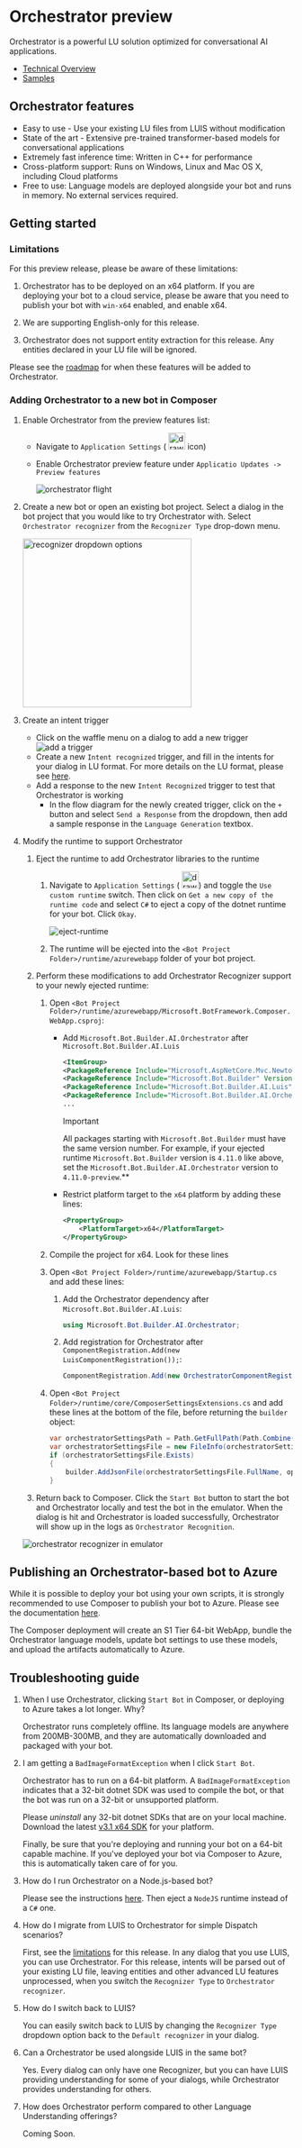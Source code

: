 # Orchestrator preview
Orchestrator is a powerful LU solution optimized for conversational AI applications.

- [Technical Overview](https://github.com/microsoft/botframework-sdk/blob/main/Orchestrator/docs/Overview.md)
- [Samples](https://github.com/microsoft/BotBuilder-Samples/tree/main/experimental/orchestrator)

## Orchestrator features
- Easy to use - Use your existing LU files from LUIS without modification
- State of the art - Extensive pre-trained transformer-based models for conversational applications
- Extremely fast inference time: Written in C++ for performance
- Cross-platform support: Runs on Windows, Linux and Mac OS X, including Cloud platforms
- Free to use: Language models are deployed alongside your bot and runs in memory. No external services required.

## Getting started

### Limitations
For this preview release, please be aware of these limitations:

1. Orchestrator has to be deployed on an x64 platform. If you are deploying your bot to a cloud service, please be aware that you need to publish your bot with `win-x64` enabled, and enable x64.

1. We are supporting English-only for this release.

1. Orchestrator does not support entity extraction for this release. Any entities declared in your LU file will be ignored.

Please see the [roadmap](https://github.com/microsoft/botframework-sdk/blob/main/Orchestrator/docs/Overview.md#Roadmap) for when these features will be added to Orchestrator.


### Adding Orchestrator to a new bot in Composer
1. Enable Orchestrator from the preview features list:
    - Navigate to `Application Settings` (
    <img src="orchestrator-assets/application-settings.png" alt="drawing" width="30"/> icon)
    - Enable Orchestrator preview feature under `Applicatio Updates -> Preview features`

      ![orchestrator flight](orchestrator-assets/preview-flag-orchestrator.png)

1. Create a new bot or open an existing bot project. Select a dialog in the bot project that you would like to try Orchestrator with. Select `Orchestrator recognizer` from the `Recognizer Type` drop-down menu.

   <img src="orchestrator-assets/orchestrator-recognizer-dropdown.png" alt="recognizer dropdown options" width="300">

1. Create an intent trigger
    - Click on the waffle menu on a dialog to add a new trigger
    ![add a trigger](orchestrator-assets/add-trigger.png)
    - Create a new `Intent recognized` trigger, and fill in the intents for your dialog in LU format. For more details on the LU format, please see [here](https://docs.microsoft.com/en-us/azure/bot-service/file-format/bot-builder-lu-file-format?view=azure-bot-service-4.0).
    - Add a response to the new `Intent Recognized` trigger to test that Orchestrator is working
        - In the flow diagram for the newly created trigger, click on the `+` button and select `Send a Response` from the dropdown, then add a sample response in the `Language Generation` textbox.

1. Modify the runtime to support Orchestrator
    1. Eject the runtime to add Orchestrator libraries to the runtime
        1. Navigate to `Application Settings` (
            <img src="orchestrator-assets/application-settings.png" alt="drawing" width="30"/>) and toggle the `Use custom runtime` switch. Then click on `Get a new copy of the runtime code` and select `C#` to eject a copy of the dotnet runtime for your bot. Click `Okay`.

            ![eject-runtime](orchestrator-assets/eject-runtime.png)
        1. The runtime will be ejected into the `<Bot Project Folder>/runtime/azurewebapp` folder of your bot project.

    1. Perform these modifications to add Orchestrator Recognizer support to your newly ejected runtime:
        1. Open `<Bot Project Folder>/runtime/azurewebapp/Microsoft.BotFramework.Composer.WebApp.csproj`:

            - Add `Microsoft.Bot.Builder.AI.Orchestrator` after `Microsoft.Bot.Builder.AI.Luis`
                ```xml
                <ItemGroup>
                <PackageReference Include="Microsoft.AspNetCore.Mvc.NewtonsoftJson" Version="3.1.2" />
                <PackageReference Include="Microsoft.Bot.Builder" Version="4.11.0" />
                <PackageReference Include="Microsoft.Bot.Builder.AI.Luis" Version="4.11.0" />
                <PackageReference Include="Microsoft.Bot.Builder.AI.Orchestrator" Version="4.11.0-preview" />
                ...
                ```
                > [!Important]
                > All packages starting with `Microsoft.Bot.Builder` must have the same version number. For example, if your ejected runtime `Microsoft.Bot.Builder` version is `4.11.0` like above, set the `Microsoft.Bot.Builder.AI.Orchestrator` version to `4.11.0-preview`.**

            - Restrict platform target to the `x64` platform by adding these lines:
                ```xml
                <PropertyGroup>
                    <PlatformTarget>x64</PlatformTarget>
                </PropertyGroup>
                ```

        1. Compile the project for x64. Look for these lines
        1. Open `<Bot Project Folder>/runtime/azurewebapp/Startup.cs` and add these lines:
            1. Add the Orchestrator dependency after `Microsoft.Bot.Builder.AI.Luis`:
                ```csharp
                using Microsoft.Bot.Builder.AI.Orchestrator;
                ```
            1. Add registration for Orchestrator after `ComponentRegistration.Add(new LuisComponentRegistration());`:
                ```csharp
                ComponentRegistration.Add(new OrchestratorComponentRegistration());
                ```
        1. Open `<Bot Project Folder>/runtime/core/ComposerSettingsExtensions.cs` and add these lines at the bottom of the file, before returning the `builder` object:
            ```csharp
            var orchestratorSettingsPath = Path.GetFullPath(Path.Combine(botRoot, "generated", "orchestrator.settings.json"));
            var orchestratorSettingsFile = new FileInfo(orchestratorSettingsPath);
            if (orchestratorSettingsFile.Exists)
            {
                builder.AddJsonFile(orchestratorSettingsFile.FullName, optional: false, reloadOnChange: true);
            }
            ```
    1. Return back to Composer.  Click the `Start Bot` button to start the bot and Orchestrator locally and test the bot in the emulator. When the dialog is hit and Orchestrator is loaded successfully, Orchestrator will show up in the logs as `Orchestrator Recognition`.

    ![orchestrator recognizer in emulator](orchestrator-assets/emulator.png)

## Publishing an Orchestrator-based bot to Azure
While it is possible to deploy your bot using your own scripts, it is strongly recommended to use Composer to publish your bot to Azure. Please see the documentation [here](https://docs.microsoft.com/en-us/composer/how-to-publish-bot).

The Composer deployment will create an S1 Tier 64-bit WebApp, bundle the Orchestrator language models, update bot settings to use these models, and upload the artifacts automatically to Azure.

## Troubleshooting guide

1. When I use Orchestrator, clicking `Start Bot` in Composer, or deploying to Azure takes a lot longer. Why?

    Orchestrator runs completely offline. Its language models are anywhere from 200MB-300MB, and they are automatically downloaded and packaged with your bot.

1. I am getting a `BadImageFormatException` when I click `Start Bot`.

   Orchestrator has to run on a 64-bit platform. A `BadImageFormatException` indicates that a 32-bit dotnet SDK was used to compile the bot, or that the bot was run on a 32-bit or unsupported platform.

   Please *uninstall* any 32-bit dotnet SDKs that are on your local machine. Download the latest [v3.1 x64 SDK](https://dotnet.microsoft.com/download/dotnet-core/3.1) for your platform.

   Finally, be sure that you're deploying and running your bot on a 64-bit capable machine.  If you've deployed your bot via Composer to Azure, this is automatically taken care of for you.

1. How do I run Orchestrator on a Node.js-based bot?

   Please see the instructions [here](https://aka.ms/bf-orchestrator#in-a-javascript-bot).  Then eject a `NodeJS` runtime instead of a `C#` one.

1. How do I migrate from LUIS to Orchestrator for simple Dispatch scenarios?

   First, see the [limitations](#limitations) for this release. In any dialog that you use LUIS, you can use Orchestrator. For this release, intents will be parsed out of your existing LU file, leaving entities and other advanced LU features unprocessed, when you switch the `Recognizer Type` to `Orchestrator recognizer`.

1. How do I switch back to LUIS?

   You can easily switch back to LUIS by changing the `Recognizer Type` dropdown option back to the `Default recognizer` in your dialog.

1. Can a Orchestrator be used alongside LUIS in the same bot?

   Yes. Every dialog can only have one Recognizer, but you can have LUIS providing understanding for some of your dialogs, while Orchestrator provides understanding for others.

1. How does Orchestrator perform compared to other Language Understanding offerings?

   Coming Soon.